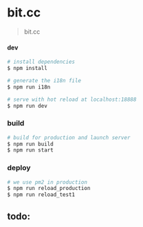 # bit.cc

> bit.cc

#### dev
``` bash
# install dependencies
$ npm install

# generate the i18n file
$ npm run i18n

# serve with hot reload at localhost:18888
$ npm run dev
```

### build
```bash
# build for production and launch server
$ npm run build
$ npm run start
```

### deploy
```bash 
# we use pm2 in production
$ npm run reload_production
$ npm run reload_test1
```


## todo: 
